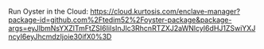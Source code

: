 Run Oyster in the Cloud: https://cloud.kurtosis.com/enclave-manager?package-id=github.com%2Ftedim52%2Foyster-package&package-args=eyJlbmNsYXZlTmFtZSI6IiIsInJlc3RhcnRTZXJ2aWNlcyI6dHJ1ZSwiYXJncyI6eyJhcmdzIjoie30ifX0%3D
